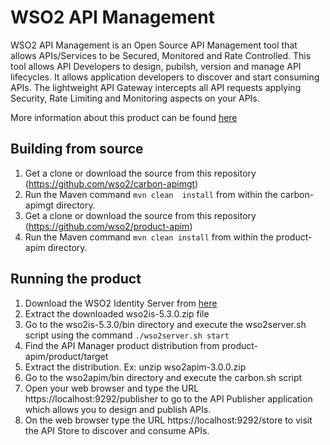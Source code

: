 # WSO2 API Management

WSO2 API Management is an Open Source API Management tool that allows APIs/Services to be Secured, Monitored and Rate Controlled. This tool allows API Developers to design, pubilsh, version and manage API lifecycles. It allows application developers to discover and start consuming APIs. The lightweight API Gateway intercepts all API requests applying Security, Rate Limiting and Monitoring aspects on your APIs.

More information about this product can be found [here](http://wso2.com/api-management/)

## Building from source

1. Get a clone or download the source from this repository (https://github.com/wso2/carbon-apimgt)
2. Run the Maven command ``mvn clean  install`` from within the carbon-apimgt directory.
3. Get a clone or download the source from this repository (https://github.com/wso2/product-apim)
4. Run the Maven command ``mvn clean install`` from within the product-apim directory.

## Running the product

1. Download the WSO2 Identity Server from [here](http://wso2.com/identity-and-access-management#download)
2. Extract the downloaded wso2is-5.3.0.zip file
3. Go to the wso2is-5.3.0/bin directory and execute the wso2server.sh script using the command ``./wso2server.sh start``
4. Find the API Manager product distribution from product-apim/product/target
5. Extract the distribution. Ex: unzip wso2apim-3.0.0.zip
6. Go to the wso2apim/bin directory and execute the carbon.sh script
7. Open your web browser and type the URL https://localhost:9292/publisher to go to the API Publisher application which allows you to design and publish APIs.
8. On the web browser type the URL https://localhost:9292/store to visit the API Store to discover and consume APIs.
